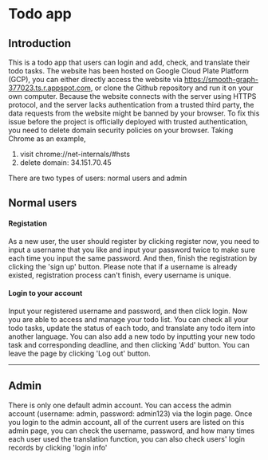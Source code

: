 # Todo app

## Introduction
   This is a todo app that users can login and add, check, and translate their todo tasks.
   The website has been hosted on Google Cloud Plate Platform (GCP), you can either directly access the website via https://smooth-graph-377023.ts.r.appspot.com, or clone the Github repository and run it on your own computer.
   Because the website connects with the server using HTTPS protocol, and the server lacks authentication from a trusted third party, the data requests from the website might be banned by your browser. To fix this issue before the project is officially deployed with trusted authentication, you need to delete domain security policies on your browser. Taking Chrome as an example,
   1. visit chrome://net-internals/#hsts
   2. delete domain: 34.151.70.45


There are two types of users: normal users and admin

## Normal users
   #### Registation
   As a new user, the user should register by clicking register now, you need to input a username that you like and input your password twice to make sure each time you input the same password. And then, finish the registration by clicking the 'sign up' button. Please note that if a username is already existed, registration process can't finish, every username is unique.
   
   #### Login to your account
   Input your registered username and password, and then click login. Now you are able to access and manage your todo list. You can check all your todo tasks, update the status of each todo, and translate any todo item into another language. You can also add a new todo by inputting your new todo task and corresponding deadline, and then clicking 'Add' button. You can leave the page by clicking 'Log out' button.

___

## Admin
   There is only one default admin account. You can access the admin account (username: admin, password: admin123) via the login page. Once you login to the admin account, all of the current users are listed on this admin page, you can check the username, password, and how many times each user used the translation function, you can also check users' login records by clicking 'login info'

